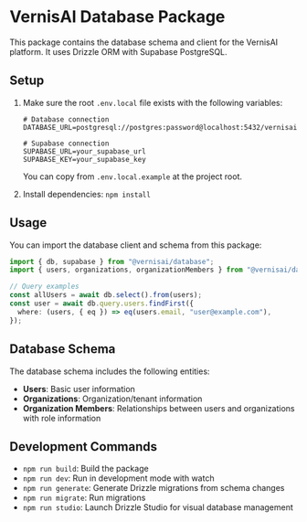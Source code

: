 # VernisAI Database Package

This package contains the database schema and client for the VernisAI platform. It uses Drizzle ORM with Supabase PostgreSQL.

## Setup

1. Make sure the root `.env.local` file exists with the following variables:

   ```
   # Database connection
   DATABASE_URL=postgresql://postgres:password@localhost:5432/vernisai

   # Supabase connection
   SUPABASE_URL=your_supabase_url
   SUPABASE_KEY=your_supabase_key
   ```

   You can copy from `.env.local.example` at the project root.

2. Install dependencies: `npm install`

## Usage

You can import the database client and schema from this package:

```typescript
import { db, supabase } from "@vernisai/database";
import { users, organizations, organizationMembers } from "@vernisai/database";

// Query examples
const allUsers = await db.select().from(users);
const user = await db.query.users.findFirst({
  where: (users, { eq }) => eq(users.email, "user@example.com"),
});
```

## Database Schema

The database schema includes the following entities:

- **Users**: Basic user information
- **Organizations**: Organization/tenant information
- **Organization Members**: Relationships between users and organizations with role information

## Development Commands

- `npm run build`: Build the package
- `npm run dev`: Run in development mode with watch
- `npm run generate`: Generate Drizzle migrations from schema changes
- `npm run migrate`: Run migrations
- `npm run studio`: Launch Drizzle Studio for visual database management
